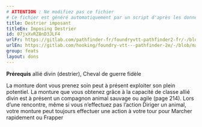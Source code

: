 ```yaml
---
# ATTENTION : Ne modifiez pas ce fichier
# Ce fichier est généré automatiquement par un script d'après les données du module Foundry VTT officiel et de sa traduction
title: Destrier imposant
titleEn: Imposing Destrier
id: 07jxXvRZ8nD3JLF4
urlFr: https://gitlab.com/pathfinder-fr/foundryvtt-pathfinder2-fr/-/blob/master/data/feats/07jxXvRZ8nD3JLF4.htm
urlEn: https://gitlab.com/hooking/foundry-vtt---pathfinder-2e/-/blob/master/packs/data/feats.db/imposing-destrier.json
group: feats
layout: dons
---
```

**Prérequis** allié divin (destrier), Cheval de guerre fidèle

La monture dont vous prenez soin peut à présent exploiter son plein potentiel. La monture que vous obtenez grâce à la capacité de classe allié divin est à présent un compagnon animal sauvage ou agile (page 214). Lors d’une rencontre, même si vous n’effectuez pas l’action Diriger un animal, votre monture peut toujours effectuer une action à votre tour pour Marcher rapidement ou Frapper


